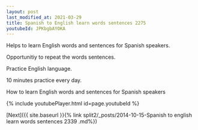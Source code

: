 ```yaml
---
layout: post
last_modified_at: 2021-03-29
title: Spanish to English learn words sentences 2275 
youtubeId: JPKbgbAYOKA
---
```

 
 
Helps to learn English words and sentences for Spanish speakers.

Opportunitiy to repeat the words sentences. 

Practice English language. 
 
10 minutes practice every day. 
 
How to learn English words and sentences for Spanish speakers 
 
{% include youtubePlayer.html id=page.youtubeId %}
 
 
[Next]({{ site.baseurl }}{% link  split2/_posts/2014-10-15-Spanish to english learn words sentences 2339 .md%})
 

